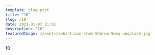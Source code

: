 ```yaml
---
template: blog-post
title: "10"
slug: /10
date: 2021-01-07 21:01
description: "10"
featuredImage: /assets/sebastiaan-stam-5hbrem-5mnq-unsplash.jpg
---
```

10